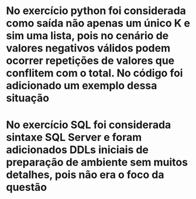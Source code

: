 # No exercício python foi considerada como saída não apenas um único K e sim uma lista, pois no cenário de valores negativos válidos podem ocorrer repetições de valores que conflitem com o total. No código foi adicionado um exemplo dessa situação 
# No exercício SQL foi considerada sintaxe SQL Server e foram adicionados DDLs iniciais de preparação de ambiente sem muitos detalhes, pois não era o foco da questão 

